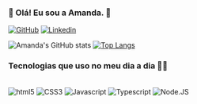 ### 👋  Olá! Eu sou a Amanda.  👋

[![GitHub](https://img.shields.io/badge/GitHub-100000?style=for-the-badge&logo=github&logoColor=white)](https://github.com/amandagreis)
[![Linkedin](https://img.shields.io/badge/LinkedIn-0077B5?style=for-the-badge&logo=linkedin&logoColor=white)](https://www.linkedin.com/in/amanda-reis-6952b2114/)

![Amanda's GitHub stats](https://github-readme-stats.vercel.app/api?username=amandagreis&show_icons=true&theme=radical) 
[![Top Langs](https://github-readme-stats.vercel.app/api/top-langs/?username=amandagreis)](https://github.com/anuraghazra/github-readme-stats)

### Tecnologias que uso no meu dia a dia   👩‍💻

<div style="display: inline_block"><br/>
<img aling= "center" alt="html5" src="https://img.shields.io/badge/HTML5-E34F26?style=for-the-badge&logo=html5&logoColor=white">
<img aling= "center" alt="CSS3" src="https://img.shields.io/badge/CSS3-1572B6?style=for-the-badge&logo=css3&logoColor=white">
<img aling= "center" alt="Javascript" src="https://img.shields.io/badge/JavaScript-323330?style=for-the-badge&logo=javascript&logoColor=F7DF1E">
<img aling= "center" alt="Typescript" src="https://img.shields.io/badge/TypeScript-007ACC?style=for-the-badge&logo=typescript&logoColor=white">
<img aling= "center" alt="Node.JS" src="https://img.shields.io/badge/Node.js-43853D?style=for-the-badge&logo=node.js&logoColor=white">
</div>
